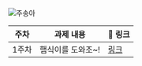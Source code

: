 ![주송아](https://user-images.githubusercontent.com/22493971/160273436-278cffbe-b841-4a61-bcd0-d3139516b8c2.png)

|주차|과제 내용|🔗 링크|
|------|---|---|
|1주차|햄식이를 도와조~!|[링크](https://github.com/THE-SOPT-WEB/jooSongAh/pull/1)|


